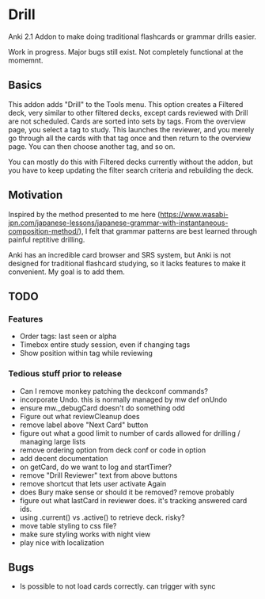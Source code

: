 # Drill
Anki 2.1 Addon to make doing traditional flashcards or grammar drills easier.

Work in progress. Major bugs still exist. Not completely functional at the momemnt.


## Basics

This addon adds "Drill" to the Tools menu. This option creates a Filtered deck, very similar to other filtered decks, except cards reviewed with Drill are not scheduled.
Cards are sorted into sets by tags.
From the overview page, you select a tag to study. This launches the reviewer, and you merely go through all the cards with that tag once and
then return to the overview page.
You can then choose another tag, and so on.

You can mostly do this with Filtered decks currently without the addon, but you have to keep updating the filter search criteria and rebuilding
the deck.

## Motivation

Inspired by the method presented to me here (https://www.wasabi-jpn.com/japanese-lessons/japanese-grammar-with-instantaneous-composition-method/), I felt that grammar patterns are best learned
through painful reptitive drilling. 

Anki has an incredible card browser and SRS system, but Anki is not designed for traditional flashcard studying, so it lacks features to make it convenient. My goal is to add them.



## TODO

### Features

- Order tags: last seen or alpha
- Timebox entire study session, even if changing tags
- Show position within tag while reviewing

### Tedious stuff prior to release

- Can I remove monkey patching the deckconf commands?
- incorporate Undo. this is normally managed by mw def onUndo
- ensure mw._debugCard doesn't do something odd
- Figure out what reviewCleanup does 
- remove label above "Next Card" button
- figure out what a good limit to number of cards allowed for drilling / managing large lists
- remove ordering option from deck conf or code in option
- add decent documentation
- on getCard, do we want to log and startTimer?
- remove "Drill Reviewer" text from above buttons
- remove shortcut that lets user activate Again
- does Bury make sense or should it be removed? remove probably
- figure out what lastCard in reviewer does. it's tracking answered card ids.
- using .current() vs .active() to retrieve deck. risky?
- move table styling to css file?
- make sure styling works with night view
- play nice with localization

## Bugs

- Is possible to not load cards correctly. can trigger with sync

